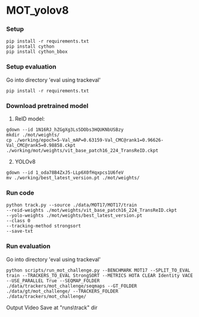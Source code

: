 # MOT_yolov8

### Setup
```
pip install -r requirements.txt
pip install cython
pip install cython_bbox
```
### Setup evaluation
Go into directory 'eval using trackeval'
```
pip install -r requirements.txt
```
### Download pretrained model
1. ReID model:
```
gdown --id 1N16RJ_hZGgXg3Ls5DObs3HQUKNbUSBzy
mkdir ./mot/weights/
cp ./working/epoch=5-Val_mAP=0.63159-Val_CMC@rank1=0.96626-Val_CMC@rank5=0.98858.ckpt ./working/mot/weights/vit_base_patch16_224_TransReID.ckpt
```

2. YOLOv8
```
gdown --id 1_oda78B4ZxJ5-LLp6X0fHqxpcs1U6feV
mv ./working/best_latest_version.pt ./mot/weights/
```

### Run code
```
python track.py --source ./data/MOT17/MOT17/train 
--reid-weights ./mot/weights/vit_base_patch16_224_TransReID.ckpt
--yolo-weights ./mot/weights/best_latest_version.pt
--class 0 
--tracking-method strongsort 
--save-txt
```
### Run evaluation
Go into directory 'eval using trackeval'
```
python scripts/run_mot_challenge.py --BENCHMARK MOT17 --SPLIT_TO_EVAL train --TRACKERS_TO_EVAL StrongSORT --METRICS HOTA CLEAR Identity VACE --USE_PARALLEL True --SEQMAP_FOLDER ./data/trackers/mot_challenge/seqmaps --GT_FOLDER ./data/gt/mot_challenge/ --TRACKERS_FOLDER ./data/trackers/mot_challenge/
```

Output Video Save at "runs\track" dir
